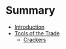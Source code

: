 # Summary

* [Introduction](README.md)
* [Tools of the Trade](c1-tools/tools_of_the_trade.md)
   * [Crackers](c1-tools/Crackers.md)

